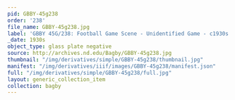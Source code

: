 ```yaml
---
pid: GBBY-45g238
order: '238'
file_name: GBBY-45g238.jpg
label: 'GBBY 45G/238: Football Game Scene - Unidentified Game - c1930s'
_date: 1930s
object_type: glass plate negative
source: http://archives.nd.edu/Bagby/GBBY-45g238.jpg
thumbnail: "/img/derivatives/simple/GBBY-45g238/thumbnail.jpg"
manifest: "/img/derivatives/iiif/images/GBBY-45g238/manifest.json"
full: "/img/derivatives/simple/GBBY-45g238/full.jpg"
layout: generic_collection_item
collection: bagby
---
```

